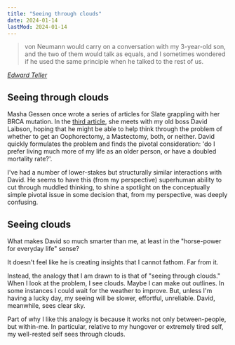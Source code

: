 ```yaml
---
title: "Seeing through clouds"
date: 2024-01-14
lastMod: 2024-01-14
---
```


> von Neumann would carry on a conversation with my 3-year-old son, and the two of them would talk as equals, and I sometimes wondered if he used the same principle when he talked to the rest of us.

[_Edward Teller_](https://www.youtube.com/watch?v=gn3U9G0gfu4)

## Seeing through clouds

Masha Gessen once wrote a series of articles for Slate grappling with her BRCA mutation. In the [third article](https://www.slate.com/articles/health_and_science/medical_examiner/features/2004/a_medical_quest/in_which_it_is_mathematically_proven_that_the_doctors_were_right_after_all.html), she meets with my old boss David Laibson, hoping that he might be able to help think through the problem of whether to get an Oophorectomy, a Mastectomy, both, or neither. David quickly formulates the problem and finds the pivotal consideration: 'do I prefer living much more of my life as an older person, or have a doubled mortality rate?'.

I've had a number of lower-stakes but structurally similar interactions with David. He seems to have this (from my perspective) superhuman ability to cut through muddled thinking, to shine a spotlight on the conceptually simple pivotal issue in some decision that, from my perspective, was deeply confusing.

## Seeing clouds

What makes David so much smarter than me, at least in the "horse-power for everyday life" sense? 

It doesn't feel like he is creating insights that I cannot fathom. Far from it. 

Instead, the analogy that I am drawn to is that of "seeing through clouds." When I look at the problem, I see clouds. Maybe I can make out outlines. In some instances I could wait for the weather to improve. But, unless I'm having a lucky day, my seeing will be slower, effortful, unreliable. David, meanwhile, sees clear sky.

Part of why I like this analogy is because it works not only between-people, but within-me. In particular, relative to my hungover or extremely tired self, my well-rested self sees through clouds.